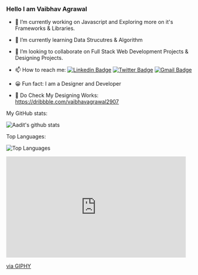 ### Hello I am Vaibhav Agrawal


- 🔭 I’m currently working on Javascript and Exploring more on it's Frameworks & Libraries.
- 🌱 I’m currently learning Data Strucutres & Algorithm 
- 👯 I’m looking to collaborate on Full Stack Web Development Projects & Designing Projects.

- 📫 How to reach me: 
[![Linkedin Badge](https://img.shields.io/badge/-VaibhavAgrawal-blue?style=flat-square&logo=Linkedin&logoColor=white&link=https://https://www.linkedin.com/in/vaibhav-agrawal-9459aa190/)](https://www.linkedin.com/in/vaibhav-agrawal-9459aa190/)
[![Twitter Badge](https://img.shields.io/badge/-@Vaibhav80626930-1ca0f1?style=flat-square&labelColor=1ca0f1&logo=twitter&logoColor=white&link=https://twitter.com/Vaibhav80626930?s=09)](https://twitter.com/Vaibhav80626930?s=09)
[![Gmail Badge](https://img.shields.io/badge/-vaibhav.scor29@gmail.com-db4437?style=flat-square&logo=Gmail&logoColor=white&link=mailto:vaibhav.scor29@gmail.com)](mailto:vaibhav.scor29@gmail.com)


- 😀 Fun fact: I am a Designer and Developer 
- 🎨 Do Check My Designing Works: https://dribbble.com/vaibhavagrawal2907

My GitHub stats: 
     
![Aadit's github stats](https://github-readme-stats.vercel.app/api?username=vaibhavscor&count_private=true&show_icons=true)

Top Languages:

![Top Languages](https://github-readme-stats.vercel.app/api/top-langs/?username=vaibhavscor&layout=compact&langs_count=10)


<iframe src="https://giphy.com/embed/UOjiI1Gjs9h7YdbMiX" width="480" height="270" frameBorder="0" class="giphy-embed" allowFullScreen></iframe><p><a href="https://giphy.com/gifs/playvalorant-gamechangers-heretoslay-vctgamechangers-UOjiI1Gjs9h7YdbMiX">via GIPHY</a></p>

